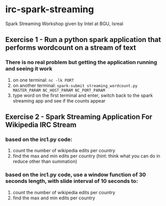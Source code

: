 # irc-spark-streaming
Spark Streaming Workshop given by Intel at BGU, Isreal

## Exercise 1 - Run a python spark application that performs wordcount on a stream of text
### There is no real problem but getting the application running and seeing it work
1. on one terminal:
    `nc -lk PORT`
2. on another terminal:
    `spark-submit streaming_wordcount.py MASTER_PARAM NC_HOST_PARAM NC_PORT_PARAM`
3. type word on the first terminal and enter, switch back to the spark streaming app and see if the counts appear

## Exercise 2 - Spark Streaming Application For Wikipedia IRC Stream
### based on the irc1.py code:
1. count the number of wikipedia edits per country
2. find the max and min edits per country (hint: think what you can do in reduce other than summation)

### based on the irc1.py code, use a window function of 30 seconds length, with slide interval of 10 seconds to:
1. count the number of wikipedia edits per country
2. find the max and min edits per country



